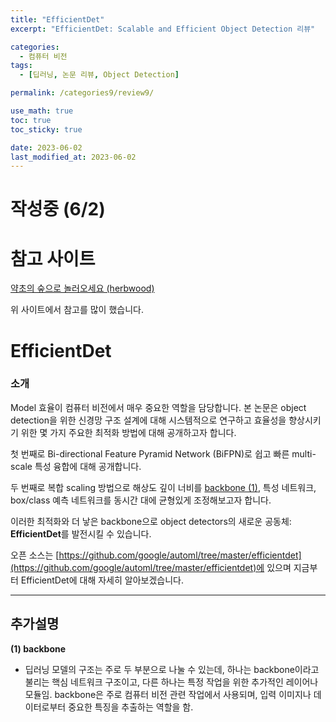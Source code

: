 ```yaml
---
title: "EfficientDet"
excerpt: "EfficientDet: Scalable and Efficient Object Detection 리뷰"

categories:
  - 컴퓨터 비전
tags:
  - [딥러닝, 논문 리뷰, Object Detection]

permalink: /categories9/review9/

use_math: true
toc: true
toc_sticky: true

date: 2023-06-02
last_modified_at: 2023-06-02
---
```


# 작성중 (6/2)

# 참고 사이트

[약초의 숲으로 놀러오세요 (herbwood)](https://herbwood.tistory.com/25)

위 사이트에서 참고를 많이 했습니다. 

# EfficientDet

### 소개

Model 효율이 컴퓨터 비전에서 매우 중요한 역할을 담당합니다. 본 논문은 object detection을 위한 신경망 구조 설계에 대해 시스템적으로 연구하고 효율성을 향상시키기 위한 몇 가지 주요한 최적화 방법에 대해 공개하고자 합니다. 

첫 번째로 Bi-directional Feature Pyramid Network (BiFPN)로 쉽고 빠른 multi-scale 특성 융합에 대해 공개합니다.

두 번째로 복합 scaling 방법으로 해상도 깊이 너비를 [backbone (1)](#추가설명), 특성 네트워크, box/class 예측 네트워크를 동시간 대에 균형있게 조정해보고자 합니다.

이러한 최적화와 더 낳은 backbone으로 object detectors의 새로운 공동체: **EfficientDet**를 발전시킬 수 있습니다. 

오픈 소스는 [https://github.com/google/automl/tree/master/efficientdet](https://github.com/google/automl/tree/master/efficientdet)에 있으며 지금부터 EfficientDet에 대해 자세히 알아보겠습니다.


---

## 추가설명

**(1) backbone**
- 딥러닝 모델의 구조는 주로 두 부분으로 나눌 수 있는데, 하나는 backbone이라고 불리는 핵심 네트워크 구조이고, 다른 하나는 특정 작업을 위한 추가적인 레이어나 모듈임. backbone은 주로 컴퓨터 비전 관련 작업에서 사용되며, 입력 이미지나 데이터로부터 중요한 특징을 추출하는 역할을 함. 